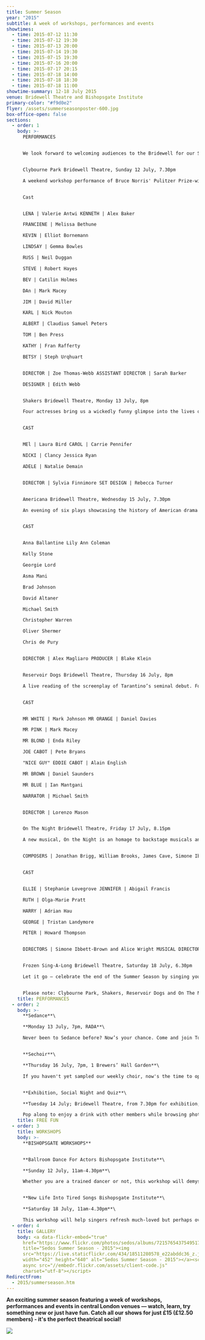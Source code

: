 ```yaml
---
title: Summer Season
year: "2015"
subtitle: A week of workshops, performances and events
showtimes:
  - time: 2015-07-12 11:30
  - time: 2015-07-12 19:30
  - time: 2015-07-13 20:00
  - time: 2015-07-14 19:30
  - time: 2015-07-15 19:30
  - time: 2015-07-16 20:00
  - time: 2015-07-17 20:15
  - time: 2015-07-18 14:00
  - time: 2015-07-18 18:30
  - time: 2015-07-18 11:00
showtime-summary: 12-18 July 2015
venue: Bridewell Theatre and Bishopsgate Institute
primary-color: "#f9d0e2"
flyer: /assets/summerseasonposter-600.jpg
box-office-open: false
sections:
  - order: 1
    body: >-
      PERFORMANCES


      We look forward to welcoming audiences to the Bridewell for our Summer Season week. These shows are all being created with limited rehearsal time and resources, so will not be fully polished performances, but a chance to sample black box, workshop-style theatre.


      Clybourne Park Bridewell Theatre, Sunday 12 July, 7.30pm

      A weekend workshop performance of Bruce Norris' Pulitzer Prize-winning satirical play which explores issues of race, housing and aspirations for a better life.


      Cast


      LENA | Valerie Antwi KENNETH | Alex Baker

      FRANCIENE | Melissa Bethune

      KEVIN | Elliot Bornemann

      LINDSAY | Gemma Bowles

      RUSS | Neil Duggan

      STEVE | Robert Hayes

      BEV | Catilin Holmes

      DAn | Mark Macey

      JIM | David Miller

      KARL | Nick Mouton

      ALBERT | Claudius Samuel Peters

      TOM | Ben Press

      KATHY | Fran Rafferty

      BETSY | Steph Urqhuart


      DIRECTOR | Zoe Thomas-Webb ASSISTANT DIRECTOR | Sarah Barker

      DESIGNER | Edith Webb


      Shakers Bridewell Theatre, Monday 13 July, 8pm

      Four actresses bring us a wickedly funny glimpse into the lives of the waitresses and customers at a cocktail bar in this short, stylish comedy by John Godber and Jane Thornton.


      CAST


      MEl | Laura Bird CAROL | Carrie Pennifer

      NICKI | Clancy Jessica Ryan

      ADELE | Natalie Demain


      DIRECTOR | Sylvia Finnimore SET DESIGN | Rebecca Turner


      Americana Bridewell Theatre, Wednesday 15 July, 7.30pm

      An evening of six plays showcasing the history of American drama. Love, dreams, loss, pain, strength, freedom.


      CAST


      Anna Ballantine Lily Ann Coleman

      Kelly Stone

      Georgie Lord

      Asma Mani

      Brad Johnson

      David Altaner

      Michael Smith

      Christopher Warren

      Oliver Shermer

      Chris de Pury


      DIRECTOR | Alex Magliaro PRODUCER | Blake Klein


      Reservoir Dogs Bridewell Theatre, Thursday 16 July, 8pm

      A live reading of the screenplay of Tarantino’s seminal debut. For one night only, nine actors will recreate the legendary roles of the film in a staged reading. With the limited permission of Quentin Tarantino. All rights reserved.


      CAST


      MR WHITE | Mark Johnson MR ORANGE | Daniel Davies

      MR PINK | Mark Macey

      MR BLOND | Enda Riley

      JOE CABOT | Pete Bryans

      "NICE GUY" EDDIE CABOT | Alain English

      MR BROWN | Daniel Saunders

      MR BLUE | Ian Mantgani

      NARRATOR | Michael Smith


      DIRECTOR | Lorenzo Mason


      On The Night Bridewell Theatre, Friday 17 July, 8.15pm

      A new musical, On the Night is an homage to backstage musicals and a love letter to theatre itself. As the last-minute preparations for their new season commence, a cabaret cast take time out to practise, reminisce and gossip.


      COMPOSERS | Jonathan Brigg, William Brooks, James Cave, Simone Ibbett-Brown, Peter Smith and Joe Steele.  BOOK AND ADDITIONAL LYRICS |Simone Ibbett-Brown and Alice Wright.


      CAST


      ELLIE | Stephanie Lovegrove JENNIFER | Abigail Francis

      RUTH | Olga-Marie Pratt

      HARRY | Adrian Hau

      GEORGE | Tristan Landymore

      PETER | Howard Thompson


      DIRECTORS | Simone Ibbett-Brown and Alice Wright MUSICAL DIRECTOR | Oran Doyle


      Frozen Sing-A-Long Bridewell Theatre, Saturday 18 July, 6.30pm

      Let it go — celebrate the end of the Summer Season by singing your heart out to the Disney film.


      Please note: Clybourne Park, Shakers, Reservoir Dogs and On The Night contain strong language and/or adult themes.
    title: PERFORMANCES
  - order: 2
    body: >-
      **Sedance**\

      **Monday 13 July, 7pm, RADA**\

      Never been to Sedance before? Now’s your chance. Come and join Tom Leonard as he leads our popular weekly dance class. Suitable for all levels — sweat away the weekend's excesses and brush up your movement skills. This is a one off free class for the Summer Season. The usual price is £5 for members and £7 non members. All proceeds go towards the hire of the dance venue.


      **Sechoir**\

      **Thursday 16 July, 7pm, 1 Brewers’ Hall Garden**\

      If you haven't yet sampled our weekly choir, now's the time to open up your pipes. Members and non-members are welcome in Summer Season week.


      **Exhibition, Social Night and Quiz**\

      **Tuesday 14 July; Bridewell Theatre, from 7.30pm for exhibition; quiz 8.30pm**\

      Pop along to enjoy a drink with other members while browsing photos, posters and programmes from past shows. Also, renowned quiz duo James Franey and Andy Macpherson will put your knowledge to the test!
    title: FREE FUN
  - order: 3
    title: WORKSHOPS
    body: >-
      **BISHOPSGATE WORKSHOPS**


      **Ballroom Dance For Actors Bishopsgate Institute**\

      **Sunday 12 July, 11am-4.30pm**\

      Whether you are a trained dancer or not, this workshop will demystify ballroom dance so that in future you can use it to support your acting choices rather than being a barrier. Participants will be taught basic steps, hold and movement around the floor before moving onto acting exercises while dancing.


      **New Life Into Tired Songs Bishopsgate Institute**\

      **Saturday 18 July, 11am-4.30pm**\

      This workshop will help singers refresh much-loved but perhaps over-worked songs. We will take an acting approach to the text and its delivery, to help singers explore new ways of delivering songs they probably know well, with a view to broadening their audition and other performance choices.
  - order: 4
    title: GALLERY
    body: <a data-flickr-embed="true"
      href="https://www.flickr.com/photos/sedos/albums/72157654375495172"
      title="Sedos Summer Season - 2015"><img
      src="https://live.staticflickr.com/434/18511280578_e22abddc36_z.jpg"
      width="452" height="640" alt="Sedos Summer Season - 2015"></a><script
      async src="//embedr.flickr.com/assets/client-code.js"
      charset="utf-8"></script>
RedirectFrom:
  - 2015/summerseason.htm
---
```

**An exciting summer season featuring a week of workshops, performances and events in central London venues — watch, learn, try something new or just have fun. Catch all our shows for just £15 (£12.50 members) - it's the perfect theatrical social!**

![](/assets/summerseasonflyerinnernew-600.jpg)
